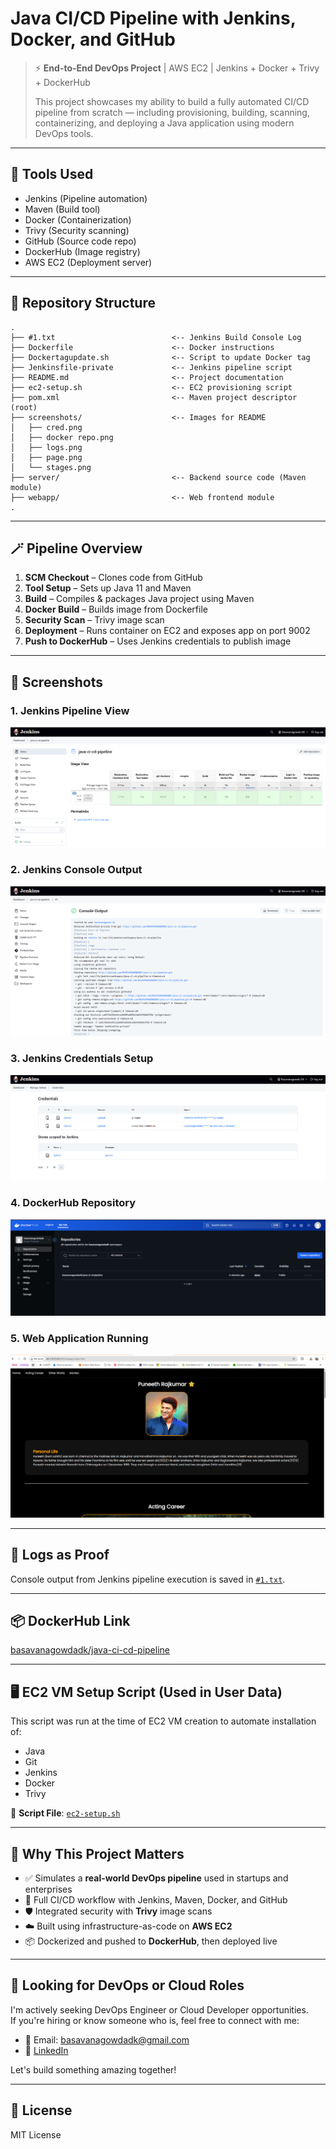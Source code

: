 # Java CI/CD Pipeline with Jenkins, Docker, and GitHub

> ⚡ **End-to-End DevOps Project** | AWS EC2 | Jenkins + Docker + Trivy + DockerHub  
>
> This project showcases my ability to build a fully automated CI/CD pipeline from scratch — including provisioning, building, scanning, containerizing, and deploying a Java application using modern DevOps tools.

---

## 🧰 Tools Used
- Jenkins (Pipeline automation)
- Maven (Build tool)
- Docker (Containerization)
- Trivy (Security scanning)
- GitHub (Source code repo)
- DockerHub (Image registry)
- AWS EC2 (Deployment server)

---

## 📂 Repository Structure

```
.
├── #1.txt                          <-- Jenkins Build Console Log
├── Dockerfile                      <-- Docker instructions
├── Dockertagupdate.sh              <-- Script to update Docker tag
├── Jenkinsfile-private             <-- Jenkins pipeline script
├── README.md                       <-- Project documentation
├── ec2-setup.sh                    <-- EC2 provisioning script
├── pom.xml                         <-- Maven project descriptor (root)
├── screenshots/                    <-- Images for README
│   ├── cred.png
│   ├── docker repo.png
│   ├── logs.png
│   ├── page.png
│   └── stages.png
├── server/                         <-- Backend source code (Maven module)
├── webapp/                         <-- Web frontend module
.
```

---

## 🪄 Pipeline Overview

1. **SCM Checkout** – Clones code from GitHub
2. **Tool Setup** – Sets up Java 11 and Maven
3. **Build** – Compiles & packages Java project using Maven
4. **Docker Build** – Builds image from Dockerfile
5. **Security Scan** – Trivy image scan
6. **Deployment** – Runs container on EC2 and exposes app on port 9002
7. **Push to DockerHub** – Uses Jenkins credentials to publish image

---

## 📸 Screenshots

### 1. Jenkins Pipeline View
![Pipeline](./screenshots/stages.png)

### 2. Jenkins Console Output
![Console Logs](./screenshots/logs.png)

### 3. Jenkins Credentials Setup
![Credentials](./screenshots/cred.png)

### 4. DockerHub Repository
![DockerHub](./screenshots/docker%20repo.png)

### 5. Web Application Running
![Web App](./screenshots/page.png)

---

## 📜 Logs as Proof

Console output from Jenkins pipeline execution is saved in [`#1.txt`](https://github.com/BASAVANAGOWDADK/java-ci-cd-pipeline/blob/main/%231.txt).

---

## 📦 DockerHub Link

[basavanagowdadk/java-ci-cd-pipeline](https://hub.docker.com/repository/docker/basavanagowdadk/java-ci-cd-pipeline/general)

---

## 🖥️ EC2 VM Setup Script (Used in User Data)

This script was run at the time of EC2 VM creation to automate installation of:
- Java
- Git
- Jenkins
- Docker
- Trivy

📄 **Script File**: [`ec2-setup.sh`](./ec2-setup.sh)

---

## 🎯 Why This Project Matters

- ✅ Simulates a **real-world DevOps pipeline** used in startups and enterprises
- 🔄 Full CI/CD workflow with Jenkins, Maven, Docker, and GitHub
- 🛡️ Integrated security with **Trivy** image scans
- ☁️ Built using infrastructure-as-code on **AWS EC2**
- 📦 Dockerized and pushed to **DockerHub**, then deployed live

---

## 👋 Looking for DevOps or Cloud Roles

I'm actively seeking DevOps Engineer or Cloud Developer opportunities.  
If you're hiring or know someone who is, feel free to connect with me:

- 📧 Email: basavanagowdadk@gmail.com  
- 🔗 [LinkedIn](https://www.linkedin.com/in/basavanagowda-d-k-b6b56a1a2)
  
Let's build something amazing together!

---

## 📃 License

MIT License

